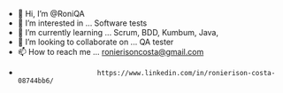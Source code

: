 - 👋 Hi, I’m @RoniQA
- 👀 I’m interested in ... Software tests
- 🌱 I’m currently learning ... Scrum, BDD, Kumbum, Java, 
- 💞️ I’m looking to collaborate on ... QA tester
- 📫 How to reach me ... ronierisoncosta@gmail.com
-                         https://www.linkedin.com/in/ronierison-costa-08744bb6/

<!---
RoniQA/RoniQA is a ✨ special ✨ repository because its `README.md` (this file) appears on your GitHub profile.
You can click the Preview link to take a look at your changes.
--->
